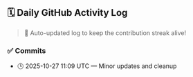 ## 🗓️ Daily GitHub Activity Log

> 🤖 Auto-updated log to keep the contribution streak alive!

### ✅ Commits

- 🕒 2025-10-27 11:09 UTC — Minor updates and cleanup

